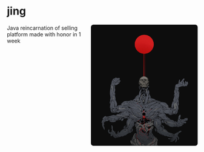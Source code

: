 # jing

<img src="./assets/jing-banner.png" align="right" height="320px" style="margin-left: 10px;"/>

Java reincarnation of selling platform made with honor in 1 week
